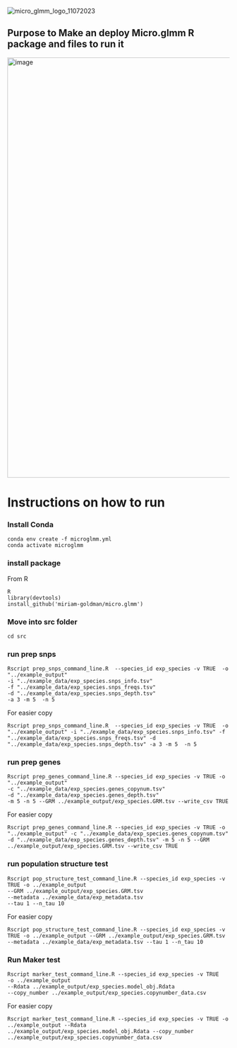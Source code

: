 ![micro_glmm_logo_11072023](https://github.com/miriam-goldman/micro.glmm/assets/46382670/88ea180f-13d9-4787-8e2f-5655fa53fad0)
## Purpose to Make an deploy Micro.glmm R package and files to run it
<img width="950" alt="image" src="https://github.com/miriam-goldman/micro.glmm/assets/46382670/1d814a2d-ae54-4690-b70f-8353bae1457f">

# Instructions on how to run
### Install Conda

```
conda env create -f microglmm.yml
conda activate microglmm
```
### install package
From R
```
R
library(devtools)
install_github('miriam-goldman/micro.glmm')
```

### Move into src folder
```
cd src
```
### run prep snps
```
Rscript prep_snps_command_line.R  --species_id exp_species -v TRUE  -o "../example_output"
-i "../example_data/exp_species.snps_info.tsv"
-f "../example_data/exp_species.snps_freqs.tsv"
-d "../example_data/exp_species.snps_depth.tsv"
-a 3 -m 5  -n 5   
 ```
For easier copy
```
Rscript prep_snps_command_line.R  --species_id exp_species -v TRUE  -o "../example_output" -i "../example_data/exp_species.snps_info.tsv" -f "../example_data/exp_species.snps_freqs.tsv" -d "../example_data/exp_species.snps_depth.tsv" -a 3 -m 5  -n 5   
 ```
### run prep genes

```
Rscript prep_genes_command_line.R --species_id exp_species -v TRUE -o "../example_output"
-c "../example_data/exp_species.genes_copynum.tsv"
-d "../example_data/exp_species.genes_depth.tsv"
-m 5 -n 5 --GRM ../example_output/exp_species.GRM.tsv --write_csv TRUE
 ```
For easier copy
```
Rscript prep_genes_command_line.R --species_id exp_species -v TRUE -o "../example_output" -c "../example_data/exp_species.genes_copynum.tsv" -d "../example_data/exp_species.genes_depth.tsv" -m 5 -n 5 --GRM ../example_output/exp_species.GRM.tsv --write_csv TRUE
 ```
### run population structure test

```
Rscript pop_structure_test_command_line.R --species_id exp_species -v TRUE -o ../example_output
--GRM ../example_output/exp_species.GRM.tsv
--metadata ../example_data/exp_metadata.tsv
--tau 1 --n_tau 10
```
For easier copy
```
Rscript pop_structure_test_command_line.R --species_id exp_species -v TRUE -o ../example_output --GRM ../example_output/exp_species.GRM.tsv --metadata ../example_data/exp_metadata.tsv --tau 1 --n_tau 10
```
### Run Maker test

```
Rscript marker_test_command_line.R --species_id exp_species -v TRUE
-o ../example_output
--Rdata ../example_output/exp_species.model_obj.Rdata
--copy_number ../example_output/exp_species.copynumber_data.csv
```
For easier copy
```
Rscript marker_test_command_line.R --species_id exp_species -v TRUE -o ../example_output --Rdata ../example_output/exp_species.model_obj.Rdata --copy_number ../example_output/exp_species.copynumber_data.csv
```

